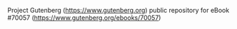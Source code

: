 Project Gutenberg (https://www.gutenberg.org) public repository for eBook #70057 (https://www.gutenberg.org/ebooks/70057)
